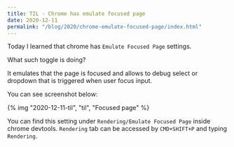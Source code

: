 ```yaml
---
title: TIL - Chrome has emulate focused page
date: 2020-12-11
permalink: "/blog/2020/chrome-emulate-focused-page/index.html"
---
```


Today I learned that chrome has `Emulate Focused Page` settings.

What such toggle is doing?

It emulates that the page is focused and allows to debug select or dropdown that is triggered when
user focus input.

You can see screenshot below:

{% img "2020-12-11-til", "til", "Focused page" %}

You can find this setting under `Rendering/Emulate Focused Page` inside chrome devtools.
`Rendering` tab can be accessed by `CMD+SHIFT+P` and typing `Rendering`.
